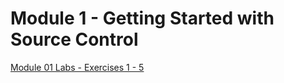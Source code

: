 # Module 1 - Getting Started with Source Control

[Module 01 Labs - Exercises 1 - 5](https://www.azuredevopslabs.com/labs/azuredevops/git/)
